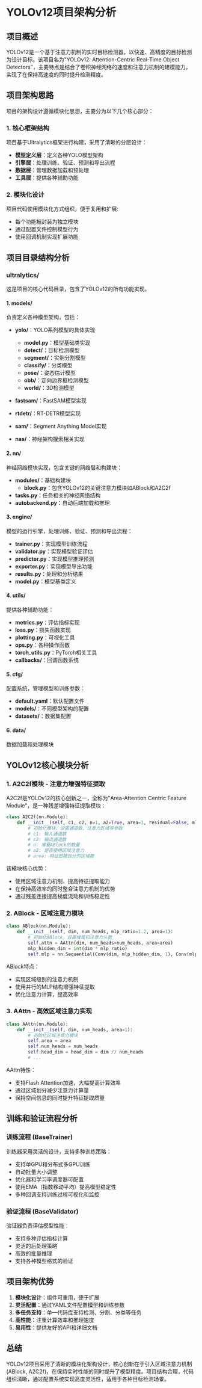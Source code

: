 # YOLOv12项目架构分析

## 项目概述

YOLOv12是一个基于注意力机制的实时目标检测器，以快速、高精度的目标检测为设计目标。该项目名为"YOLOv12: Attention-Centric Real-Time Object Detectors"，主要特点是结合了卷积神经网络的速度和注意力机制的建模能力，实现了在保持高速度的同时提升检测精度。

## 项目架构思路

项目的架构设计遵循模块化思想，主要分为以下几个核心部分：

### 1. 核心框架结构

项目基于Ultralytics框架进行构建，采用了清晰的分层设计：

- **模型定义层**：定义各种YOLO模型架构
- **引擎层**：处理训练、验证、预测和导出流程
- **数据层**：管理数据加载和预处理
- **工具层**：提供各种辅助功能

### 2. 模块化设计

项目代码使用模块化方式组织，便于复用和扩展:
- 每个功能被封装为独立模块
- 通过配置文件控制模型行为
- 使用回调机制实现扩展功能

## 项目目录结构分析

### ultralytics/
这是项目的核心代码目录，包含了YOLOv12的所有功能实现。

#### 1. models/
负责定义各种模型架构，包括：

- **yolo/**：YOLO系列模型的具体实现
  - **model.py**：模型基础类实现
  - **detect/**：目标检测模型
  - **segment/**：实例分割模型
  - **classify/**：分类模型
  - **pose/**：姿态估计模型
  - **obb/**：定向边界框检测模型
  - **world/**：3D检测模型

- **fastsam/**：FastSAM模型实现
- **rtdetr/**：RT-DETR模型实现
- **sam/**：Segment Anything Model实现
- **nas/**：神经架构搜索相关实现

#### 2. nn/
神经网络模块实现，包含关键的网络层和构建块：

- **modules/**：基础构建块
  - **block.py**：包含YOLOv12的关键注意力模块如ABlock和A2C2f
- **tasks.py**：任务相关的神经网络结构
- **autobackend.py**：自动后端加载和推理

#### 3. engine/
模型的运行引擎，处理训练、验证、预测和导出流程：

- **trainer.py**：实现模型训练流程
- **validator.py**：实现模型验证评估
- **predictor.py**：实现模型推理预测
- **exporter.py**：实现模型导出功能
- **results.py**：处理和分析结果
- **model.py**：模型基类定义

#### 4. utils/
提供各种辅助功能：

- **metrics.py**：评估指标实现
- **loss.py**：损失函数实现
- **plotting.py**：可视化工具
- **ops.py**：各种操作函数
- **torch_utils.py**：PyTorch相关工具
- **callbacks/**：回调函数系统

#### 5. cfg/
配置系统，管理模型和训练参数：

- **default.yaml**：默认配置文件
- **models/**：不同模型架构的配置
- **datasets/**：数据集配置

#### 6. data/
数据加载和处理模块

## YOLOv12核心模块分析

### 1. A2C2f模块 - 注意力增强特征提取

A2C2f是YOLOv12的核心创新之一，全称为"Area-Attention Centric Feature Module"，是一种残差增强特征提取模块：

```python
class A2C2f(nn.Module):
    def __init__(self, c1, c2, n=1, a2=True, area=1, residual=False, mlp_ratio=2.0, e=0.5, g=1, shortcut=True):
        # 初始化模块，设置通道数、注意力区域等参数
        # c1: 输入通道数
        # c2: 输出通道数
        # n: 堆叠ABlock的数量
        # a2: 是否使用区域注意力
        # area: 特征图被划分的区域数
```

该模块核心优势：
- 使用区域注意力机制，提高特征提取能力
- 在保持高效率的同时整合注意力机制的优势
- 通过残差连接提高梯度流动和训练稳定性

### 2. ABlock - 区域注意力模块

```python
class ABlock(nn.Module):
    def __init__(self, dim, num_heads, mlp_ratio=1.2, area=1):
        # 初始化ABlock，设置维度和注意力头数
        self.attn = AAttn(dim, num_heads=num_heads, area=area)
        mlp_hidden_dim = int(dim * mlp_ratio)
        self.mlp = nn.Sequential(Conv(dim, mlp_hidden_dim, 1), Conv(mlp_hidden_dim, dim, 1, act=False))
```

ABlock特点：
- 实现区域级别的注意力机制
- 使用并行的MLP结构增强特征提取
- 优化注意力计算，提高效率

### 3. AAttn - 高效区域注意力实现

```python
class AAttn(nn.Module):
    def __init__(self, dim, num_heads, area=1):
        # 初始化区域注意力模块
        self.area = area
        self.num_heads = num_heads
        self.head_dim = head_dim = dim // num_heads
        # ...
```

AAttn特性：
- 支持Flash Attention加速，大幅提高计算效率
- 通过区域划分减少注意力计算量
- 保持空间信息的同时提升特征提取质量

## 训练和验证流程分析

### 训练流程 (BaseTrainer)

训练器采用灵活的设计，支持多种训练策略：
- 支持单GPU和分布式多GPU训练
- 自动批量大小调整
- 优化器和学习率调度器可配置
- 使用EMA（指数移动平均）提高模型稳定性
- 多种回调支持训练过程可视化和监控

### 验证流程 (BaseValidator)

验证器负责评估模型性能：
- 支持多种评估指标计算
- 灵活的后处理策略
- 高效的批量推理
- 支持各种模型格式的验证

## 项目架构优势

1. **模块化设计**：组件可重用，便于扩展
2. **灵活配置**：通过YAML文件配置模型和训练参数
3. **多任务支持**：单一代码库支持检测、分割、分类等任务
4. **高性能**：注重计算效率和推理速度
5. **易用性**：提供友好的API和详细文档

## 总结

YOLOv12项目采用了清晰的模块化架构设计，核心创新在于引入区域注意力机制(ABlock, A2C2f)，在保持实时性能的同时提升了模型精度。项目结构合理，代码组织清晰，通过配置系统实现高度灵活性，适用于各种目标检测场景。 
